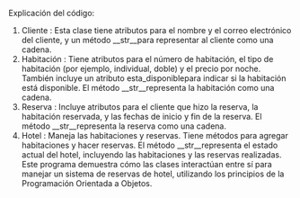 Explicación del código:
1.	Cliente : Esta clase tiene atributos para el nombre y el correo electrónico del cliente, y un método __str__para representar al cliente como una cadena.
2.	Habitación : Tiene atributos para el número de habitación, el tipo de habitación (por ejemplo, individual, doble) y el precio por noche. También incluye un atributo esta_disponiblepara indicar si la habitación está disponible. El método __str__representa la habitación como una cadena.
3.	Reserva : Incluye atributos para el cliente que hizo la reserva, la habitación reservada, y las fechas de inicio y fin de la reserva. El método __str__representa la reserva como una cadena.
4.	Hotel : Maneja las habitaciones y reservas. Tiene métodos para agregar habitaciones y hacer reservas. El método __str__representa el estado actual del hotel, incluyendo las habitaciones y las reservas realizadas.
Este programa demuestra cómo las clases interactúan entre sí para manejar un sistema de reservas de hotel, utilizando los principios de la Programación Orientada a Objetos.
